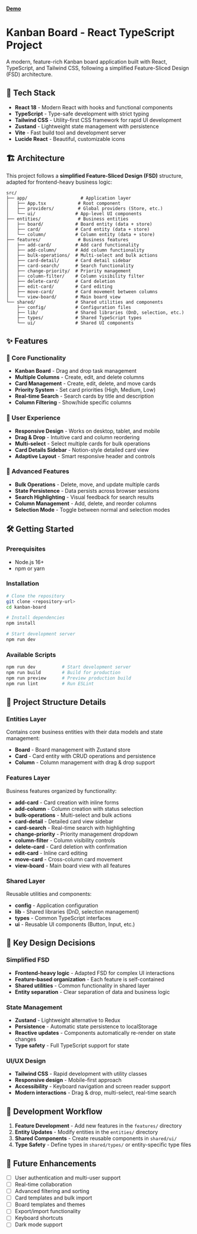 **[Demo](https://bogdanawww.github.io/dnd-kanban/)**


# Kanban Board - React TypeScript Project

A modern, feature-rich Kanban board application built with React, TypeScript, and Tailwind CSS, following a simplified Feature-Sliced Design (FSD) architecture.

## 🚀 Tech Stack

- **React 18** - Modern React with hooks and functional components
- **TypeScript** - Type-safe development with strict typing
- **Tailwind CSS** - Utility-first CSS framework for rapid UI development
- **Zustand** - Lightweight state management with persistence
- **Vite** - Fast build tool and development server
- **Lucide React** - Beautiful, customizable icons

## 🏗️ Architecture

This project follows a **simplified Feature-Sliced Design (FSD)** structure, adapted for frontend-heavy business logic:

```
src/
├── app/                    # Application layer
│   ├── App.tsx            # Root component
│   ├── providers/         # Global providers (Store, etc.)
│   └── ui/               # App-level UI components
├── entities/              # Business entities
│   ├── board/            # Board entity (data + store)
│   ├── card/             # Card entity (data + store)
│   └── column/           # Column entity (data + store)
├── features/              # Business features
│   ├── add-card/         # Add card functionality
│   ├── add-column/       # Add column functionality
│   ├── bulk-operations/  # Multi-select and bulk actions
│   ├── card-detail/      # Card detail sidebar
│   ├── card-search/      # Search functionality
│   ├── change-priority/  # Priority management
│   ├── column-filter/    # Column visibility filter
│   ├── delete-card/      # Card deletion
│   ├── edit-card/        # Card editing
│   ├── move-card/        # Card movement between columns
│   └── view-board/       # Main board view
└── shared/               # Shared utilities and components
    ├── config/           # Configuration files
    ├── lib/              # Shared libraries (DnD, selection, etc.)
    ├── types/            # Shared TypeScript types
    └── ui/               # Shared UI components
```

## ✨ Features

### 🎯 Core Functionality
- **Kanban Board** - Drag and drop task management
- **Multiple Columns** - Create, edit, and delete columns
- **Card Management** - Create, edit, delete, and move cards
- **Priority System** - Set card priorities (High, Medium, Low)
- **Real-time Search** - Search cards by title and description
- **Column Filtering** - Show/hide specific columns

### 🎨 User Experience
- **Responsive Design** - Works on desktop, tablet, and mobile
- **Drag & Drop** - Intuitive card and column reordering
- **Multi-select** - Select multiple cards for bulk operations
- **Card Details Sidebar** - Notion-style detailed card view
- **Adaptive Layout** - Smart responsive header and controls

### 🔧 Advanced Features
- **Bulk Operations** - Delete, move, and update multiple cards
- **State Persistence** - Data persists across browser sessions
- **Search Highlighting** - Visual feedback for search results
- **Column Management** - Add, delete, and reorder columns
- **Selection Mode** - Toggle between normal and selection modes

## 🛠️ Getting Started

### Prerequisites
- Node.js 16+ 
- npm or yarn

### Installation
```bash
# Clone the repository
git clone <repository-url>
cd kanban-board

# Install dependencies
npm install

# Start development server
npm run dev
```

### Available Scripts
```bash
npm run dev          # Start development server
npm run build        # Build for production
npm run preview      # Preview production build
npm run lint         # Run ESLint
```

## 📁 Project Structure Details

### Entities Layer
Contains core business entities with their data models and state management:

- **Board** - Board management with Zustand store
- **Card** - Card entity with CRUD operations and persistence
- **Column** - Column management with drag & drop support

### Features Layer
Business features organized by functionality:

- **add-card** - Card creation with inline forms
- **add-column** - Column creation with status selection
- **bulk-operations** - Multi-select and bulk actions
- **card-detail** - Detailed card view sidebar
- **card-search** - Real-time search with highlighting
- **change-priority** - Priority management dropdown
- **column-filter** - Column visibility controls
- **delete-card** - Card deletion with confirmation
- **edit-card** - Inline card editing
- **move-card** - Cross-column card movement
- **view-board** - Main board view with all features

### Shared Layer
Reusable utilities and components:

- **config** - Application configuration
- **lib** - Shared libraries (DnD, selection management)
- **types** - Common TypeScript interfaces
- **ui** - Reusable UI components (Button, Input, etc.)

## 🎯 Key Design Decisions

### Simplified FSD
- **Frontend-heavy logic** - Adapted FSD for complex UI interactions
- **Feature-based organization** - Each feature is self-contained
- **Shared utilities** - Common functionality in shared layer
- **Entity separation** - Clear separation of data and business logic

### State Management
- **Zustand** - Lightweight alternative to Redux
- **Persistence** - Automatic state persistence to localStorage
- **Reactive updates** - Components automatically re-render on state changes
- **Type safety** - Full TypeScript support for state

### UI/UX Design
- **Tailwind CSS** - Rapid development with utility classes
- **Responsive design** - Mobile-first approach
- **Accessibility** - Keyboard navigation and screen reader support
- **Modern interactions** - Drag & drop, multi-select, real-time search

## 🔄 Development Workflow

1. **Feature Development** - Add new features in the `features/` directory
2. **Entity Updates** - Modify entities in the `entities/` directory
3. **Shared Components** - Create reusable components in `shared/ui/`
4. **Type Safety** - Define types in `shared/types/` or entity-specific type files

## 🚀 Future Enhancements

- [ ] User authentication and multi-user support
- [ ] Real-time collaboration
- [ ] Advanced filtering and sorting
- [ ] Card templates and bulk import
- [ ] Board templates and themes
- [ ] Export/import functionality
- [ ] Keyboard shortcuts
- [ ] Dark mode support
